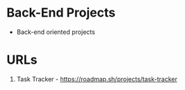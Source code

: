 # Back-End Projects

- Back-end oriented projects

# URLs

1. Task Tracker - https://roadmap.sh/projects/task-tracker
